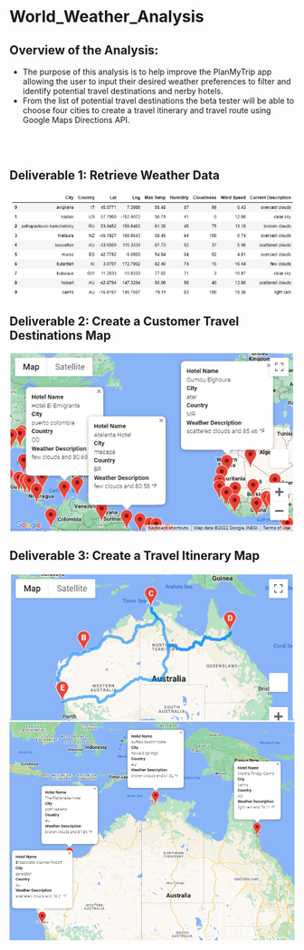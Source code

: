 # World_Weather_Analysis

## Overview of the Analysis:
- The purpose of this analysis is to help improve the PlanMyTrip app allowing the user to input their desired weather preferences to filter and identify potential travel destinations and nerby hotels.
- From the list of potential travel destinations the beta tester will be able to choose four cities to create a travel itinerary and travel route using Google Maps Directions API.

<br>

<br>

## Deliverable 1: Retrieve Weather Data
<img width="600" src="Weather_Database/City Data Dataframe.PNG" align="center">

<br>

## Deliverable 2: Create a Customer Travel Destinations Map
<img width="600" src="Vacation_Search/WeatherPy_vacation_map.PNG" align="center">

<br>

## Deliverable 3: Create a Travel Itinerary Map
<img width="600" src="Vacation_Itinerary/WeatherPy_travel_map.PNG" align="center">

<br>

<img width="600" src="Vacation_Itinerary/WeatherPy_travel_map_markers.PNG" align="center">